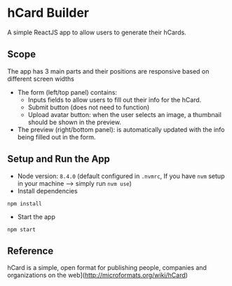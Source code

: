 # hCard Builder
A simple ReactJS app to allow users to generate their hCards.

## Scope
The app has 3 main parts and their positions are responsive based on different screen widths
- The form (left/top panel) contains:
  + Inputs fields to allow users to fill out their info for the hCard.
  + Submit button (does not need to function)
  + Upload avatar button: when the user selects an image, a thumbnail should be shown in the preview.
- The preview (right/bottom panel): is automatically updated with the info being filled out in the form.

## Setup and Run the App
- Node version: `8.4.0`
(default configured in `.nvmrc`, If you have `nvm` setup in your machine --> simply run `nvm use`)
- Install dependencies
```
npm install
```
- Start the app
```
npm start
```

## Reference
hCard is a simple, open format for publishing people, companies and
organizations on the web](http://microformats.org/wiki/hCard)
